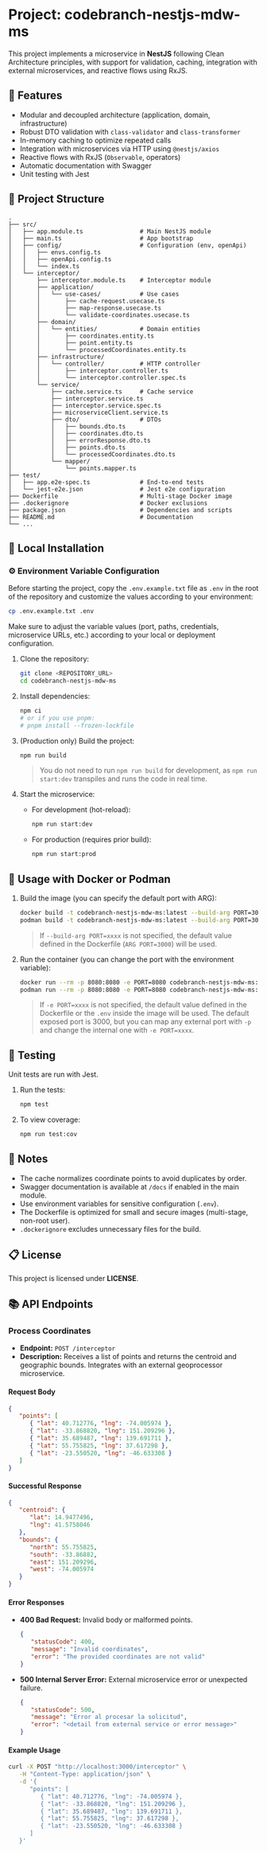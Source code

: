 
# Project: codebranch-nestjs-mdw-ms

This project implements a microservice in **NestJS** following Clean Architecture principles, with support for validation, caching, integration with external microservices, and reactive flows using RxJS.

## 📌 Features
- Modular and decoupled architecture (application, domain, infrastructure)
- Robust DTO validation with `class-validator` and `class-transformer`
- In-memory caching to optimize repeated calls
- Integration with microservices via HTTP using `@nestjs/axios`
- Reactive flows with RxJS (`Observable`, operators)
- Automatic documentation with Swagger
- Unit testing with Jest

## 📂 Project Structure
```
.
├── src/
│   ├── app.module.ts                # Main NestJS module
│   ├── main.ts                      # App bootstrap
│   ├── config/                      # Configuration (env, openApi)
│   │   ├── envs.config.ts
│   │   ├── openApi.config.ts
│   │   └── index.ts
│   └── interceptor/
│       ├── interceptor.module.ts    # Interceptor module
│       ├── application/
│       │   └── use-cases/           # Use cases
│       │       ├── cache-request.usecase.ts
│       │       ├── map-response.usecase.ts
│       │       └── validate-coordinates.usecase.ts
│       ├── domain/
│       │   └── entities/            # Domain entities
│       │       ├── coordinates.entity.ts
│       │       ├── point.entity.ts
│       │       └── processedCoordinates.entity.ts
│       ├── infrastructure/
│       │   └── controller/          # HTTP controller
│       │       ├── interceptor.controller.ts
│       │       └── interceptor.controller.spec.ts
│       └── service/
│           ├── cache.service.ts     # Cache service
│           ├── interceptor.service.ts
│           ├── interceptor.service.spec.ts
│           ├── microserviceClient.service.ts
│           ├── dto/                 # DTOs
│           │   ├── bounds.dto.ts
│           │   ├── coordinates.dto.ts
│           │   ├── errorResponse.dto.ts
│           │   ├── points.dto.ts
│           │   └── processedCoordinates.dto.ts
│           └── mapper/
│               └── points.mapper.ts
├── test/
│   ├── app.e2e-spec.ts              # End-to-end tests
│   └── jest-e2e.json                # Jest e2e configuration
├── Dockerfile                       # Multi-stage Docker image
├── .dockerignore                    # Docker exclusions
├── package.json                     # Dependencies and scripts
├── README.md                        # Documentation
└── ...
```

## 🚀 Local Installation


### ⚙️ Environment Variable Configuration

Before starting the project, copy the `.env.example.txt` file as `.env` in the root of the repository and customize the values according to your environment:

```sh
cp .env.example.txt .env
```

Make sure to adjust the variable values (port, paths, credentials, microservice URLs, etc.) according to your local or deployment configuration.

1. Clone the repository:
   ```sh
   git clone <REPOSITORY_URL>
   cd codebranch-nestjs-mdw-ms
   ```

2. Install dependencies:
   ```sh
   npm ci
   # or if you use pnpm:
   # pnpm install --frozen-lockfile
   ```

3. (Production only) Build the project:
   ```sh
   npm run build
   ```
   > You do not need to run `npm run build` for development, as `npm run start:dev` transpiles and runs the code in real time.

4. Start the microservice:
   - For development (hot-reload):
     ```sh
     npm run start:dev
     ```
   - For production (requires prior build):
     ```sh
     npm run start:prod
     ```

## 🐳 Usage with Docker or Podman

1. Build the image (you can specify the default port with ARG):
   ```sh
   docker build -t codebranch-nestjs-mdw-ms:latest --build-arg PORT=3000 .
   podman build -t codebranch-nestjs-mdw-ms:latest --build-arg PORT=3000 .
   ```
   > If `--build-arg PORT=xxxx` is not specified, the default value defined in the Dockerfile (`ARG PORT=3000`) will be used.

2. Run the container (you can change the port with the environment variable):
   ```sh
   docker run --rm -p 8080:8080 -e PORT=8080 codebranch-nestjs-mdw-ms:latest
   podman run --rm -p 8080:8080 -e PORT=8080 codebranch-nestjs-mdw-ms:latest
   ```
   > If `-e PORT=xxxx` is not specified, the default value defined in the Dockerfile or the `.env` inside the image will be used.
   > The default exposed port is 3000, but you can map any external port with `-p` and change the internal one with `-e PORT=xxxx`.


## 🧪 Testing

Unit tests are run with Jest.

1. Run the tests:
   ```sh
   npm test
   ```

2. To view coverage:
   ```sh
   npm run test:cov
   ```

## 📝 Notes
- The cache normalizes coordinate points to avoid duplicates by order.
- Swagger documentation is available at `/docs` if enabled in the main module.
- Use environment variables for sensitive configuration (`.env`).
- The Dockerfile is optimized for small and secure images (multi-stage, non-root user).
- `.dockerignore` excludes unnecessary files for the build.

## 📋 License
This project is licensed under **LICENSE**.

## 📚 API Endpoints

### Process Coordinates
- **Endpoint:** `POST /interceptor`
- **Description:** Receives a list of points and returns the centroid and geographic bounds. Integrates with an external geoprocessor microservice.

#### Request Body
```json
{
   "points": [
      { "lat": 40.712776, "lng": -74.005974 },
      { "lat": -33.868820, "lng": 151.209296 },
      { "lat": 35.689487, "lng": 139.691711 },
      { "lat": 55.755825, "lng": 37.617298 },
      { "lat": -23.550520, "lng": -46.633308 }
   ]
}
```

#### Successful Response
```json
{
   "centroid": {
      "lat": 14.9477496,
      "lng": 41.5758046
   },
   "bounds": {
      "north": 55.755825,
      "south": -33.86882,
      "east": 151.209296,
      "west": -74.005974
   }
}
```

#### Error Responses
- **400 Bad Request:** Invalid body or malformed points.
   ```json
   {
      "statusCode": 400,
      "message": "Invalid coordinates",
      "error": "The provided coordinates are not valid"
   }
   ```
- **500 Internal Server Error:** External microservice error or unexpected failure.
   ```json
   {
      "statusCode": 500,
      "message": "Error al procesar la solicitud",
      "error": "<detail from external service or error message>"
   }
   ```

#### Example Usage
```bash
curl -X POST "http://localhost:3000/interceptor" \
   -H "Content-Type: application/json" \
   -d '{
      "points": [
         { "lat": 40.712776, "lng": -74.005974 },
         { "lat": -33.868820, "lng": 151.209296 },
         { "lat": 35.689487, "lng": 139.691711 },
         { "lat": 55.755825, "lng": 37.617298 },
         { "lat": -23.550520, "lng": -46.633308 }
      ]
   }'
```
